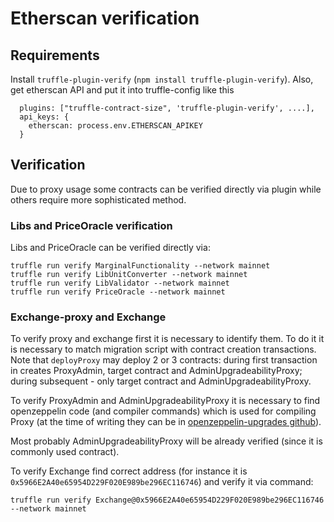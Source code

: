 # Etherscan verification
## Requirements
Install `truffle-plugin-verify` (`npm install truffle-plugin-verify`). Also, get etherscan API and put it into truffle-config like this
```
  plugins: ["truffle-contract-size", 'truffle-plugin-verify', ....],
  api_keys: {
    etherscan: process.env.ETHERSCAN_APIKEY
  }
```

## Verification
Due to proxy usage some contracts can be verified directly via plugin while others require more sophisticated method.

### Libs and PriceOracle verification
Libs and PriceOracle can be verified directly via:
```
truffle run verify MarginalFunctionality --network mainnet
truffle run verify LibUnitConverter --network mainnet
truffle run verify LibValidator --network mainnet
truffle run verify PriceOracle --network mainnet
```

### Exchange-proxy and Exchange
To verify proxy and exchange first it is necessary to identify them. To do it it is necessary to match migration script with contract creation transactions. Note that `deployProxy` may deploy 2 or 3 contracts: during first transaction in creates ProxyAdmin, target contract and AdminUpgradeabilityProxy; during subsequent - only target contract and AdminUpgradeabilityProxy.

To verify ProxyAdmin and AdminUpgradeabilityProxy it is necessary to find openzeppelin code (and compiler commands) which is used for compiling Proxy (at the time of writing they can be in [openzeppelin-upgrades github](https://github.com/OpenZeppelin/openzeppelin-upgrades/tree/master/packages/core/contracts/proxy)).

Most probably AdminUpgradeabilityProxy will be already verified (since it is commonly used contract).

To verify Exchange find correct address (for instance it is `0x5966E2A40e65954D229F020E989be296EC116746`) and verify it via command:
```
truffle run verify Exchange@0x5966E2A40e65954D229F020E989be296EC116746 --network mainnet
```

